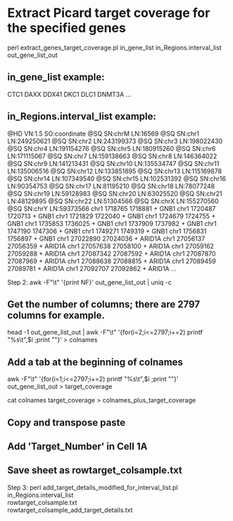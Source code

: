 # Extract Picard target coverage for the specified genes
perl extract_genes_target_coverage.pl in_gene_list in_Regions.interval_list out_gene_list_out


## in_gene_list example:
CTC1
DAXX
DDX41
DKC1
DLC1
DNMT3A
...


## in_Regions.interval_list example:
@HD     VN:1.5  SO:coordinate
@SQ     SN:chrM LN:16569
@SQ     SN:chr1 LN:249250621
@SQ     SN:chr2 LN:243199373
@SQ     SN:chr3 LN:198022430
@SQ     SN:chr4 LN:191154276
@SQ     SN:chr5 LN:180915260
@SQ     SN:chr6 LN:171115067
@SQ     SN:chr7 LN:159138663
@SQ     SN:chr8 LN:146364022
@SQ     SN:chr9 LN:141213431
@SQ     SN:chr10        LN:135534747
@SQ     SN:chr11        LN:135006516
@SQ     SN:chr12        LN:133851895
@SQ     SN:chr13        LN:115169878
@SQ     SN:chr14        LN:107349540
@SQ     SN:chr15        LN:102531392
@SQ     SN:chr16        LN:90354753
@SQ     SN:chr17        LN:81195210
@SQ     SN:chr18        LN:78077248
@SQ     SN:chr19        LN:59128983
@SQ     SN:chr20        LN:63025520
@SQ     SN:chr21        LN:48129895
@SQ     SN:chr22        LN:51304566
@SQ     SN:chrX LN:155270560
@SQ     SN:chrY LN:59373566
chr1    1718765 1718881 +       GNB1
chr1    1720487 1720713 +       GNB1
chr1    1721829 1722040 +       GNB1
chr1    1724679 1724755 +       GNB1
chr1    1735853 1736025 +       GNB1
chr1    1737909 1737982 +       GNB1
chr1    1747190 1747306 +       GNB1
chr1    1749271 1749319 +       GNB1
chr1    1756831 1756897 +       GNB1
chr1    27022890        27024036        +       ARID1A
chr1    27056137        27056359        +       ARID1A
chr1    27057638        27058100        +       ARID1A
chr1    27059162        27059288        +       ARID1A
chr1    27087342        27087592        +       ARID1A
chr1    27087870        27087969        +       ARID1A
chr1    27088638        27088815        +       ARID1A
chr1    27089459        27089781        +       ARID1A
chr1    27092707        27092862        +       ARID1A
...


Step 2:
  awk -F"\t" '{print NF}' out_gene_list_out | uniq -c
  ## Get the number of columns; there are 2797 columns for example.
  
  head -1 out_gene_list_out | awk -F"\t" '{for(i=2;i<=2797;i+=2) printf "%s\t",$i ;print ""}' > colnames
  ## Add a tab at the beginning of colnames
  
  awk -F"\t" '{for(i=1;i<=2797;i+=2) printf "%s\t",$i ;print ""}' out_gene_list_out > target_coverage
  
  cat colnames target_coverage > colnames_plus_target_coverage
  ## Copy and transpose paste
  ## Add 'Target_Number' in Cell 1A
  ## Save sheet as rowtarget_colsample.txt
  
  
Step 3:
  perl add_target_details_modified_for_interval_list.pl \
       in_Regions.interval_list \
       rowtarget_colsample.txt \
       rowtarget_colsample_add_target_details.txt
